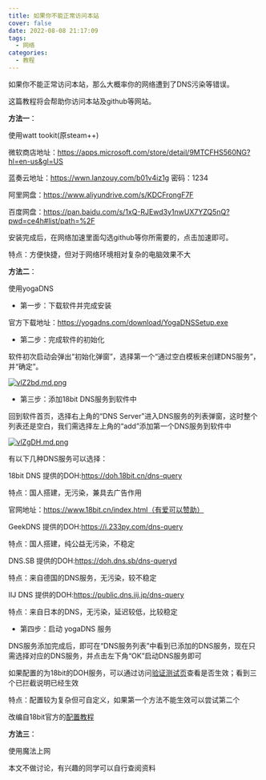 ```yaml
---
title: 如果你不能正常访问本站
cover: false
date: 2022-08-08 21:17:09
tags:
  - 网络
categories:
  - 教程
---
```

如果你不能正常访问本站，那么大概率你的网络遭到了DNS污染等错误。

这篇教程将会帮助你访问本站及github等网站。

**方法一**：

使用watt tookit(原steam++)

微软商店地址：https://apps.microsoft.com/store/detail/9MTCFHS560NG?hl=en-us&gl=US

蓝奏云地址：https://wwn.lanzouy.com/b01v4iz1g 密码：1234

阿里网盘：https://www.aliyundrive.com/s/KDCFrongF7F

百度网盘：https://pan.baidu.com/s/1xQ-RJEwd3y1nwUX7YZQ5nQ?pwd=ce4h#list/path=%2F

安装完成后，在网络加速里面勾选github等你所需要的，点击加速即可。

特点：方便快捷，但对于网络环境相对复杂的电脑效果不大

**方法二**：

使用yogaDNS

- 第一步：下载软件并完成安装

官方下载地址：https://yogadns.com/download/YogaDNSSetup.exe

- 第二步：完成软件的初始化

软件初次启动会弹出“初始化弹窗”，选择第一个“通过空白模板来创建DNS服务”，并“确定”。

[![vlZ2bd.md.png](https://s1.ax1x.com/2022/08/09/vlZ2bd.md.png)](https://imgtu.com/i/vlZ2bd)

- 第三步：添加18bit DNS服务到软件中

回到软件首页，选择右上角的“DNS Server”进入DNS服务的列表弹窗，这时整个列表还是空白，我们需选择左上角的“add”添加第一个DNS服务到软件中

[![vlZgDH.md.png](https://s1.ax1x.com/2022/08/09/vlZgDH.md.png)](https://imgtu.com/i/vlZgDH)

有以下几种DNS服务可以选择：



18bit DNS 提供的DOH:https://doh.18bit.cn/dns-query

特点：国人搭建，无污染，兼具去广告作用

官网地址：https://www.18bit.cn/index.html（有爱可以赞助）

GeekDNS 提供的DOH:https://i.233py.com/dns-query

特点：国人搭建，纯公益无污染，不稳定

DNS.SB 提供的DOH:https://doh.dns.sb/dns-queryd

特点：来自德国的DNS服务，无污染，较不稳定

IIJ DNS 提供的DOH:https://public.dns.iij.jp/dns-query

特点：来自日本的DNS，无污染，延迟较低，比较稳定



- 第四步：启动 yogaDNS 服务

DNS服务添加完成后，即可在“DNS服务列表”中看到已添加的DNS服务，现在只需选择对应的DNS服务，并点击左下角“OK”启动DNS服务即可 

如果配置的为18bit的DOH服务，可以通过访问[验证测试页](https://help.18bit.cn/index.html)查看是否生效；看到三个已拦截说明已经生效

特点：配置较为复杂但可自定义，如果第一个方法不能生效可以尝试第二个

改编自18bit官方的[配置教程](https://www.18bit.cn/help-docs/help-docs-windows.html)

**方法三**：

使用魔法上网

本文不做讨论，有兴趣的同学可以自行查阅资料